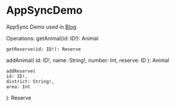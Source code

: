 # AppSyncDemo
AppSync Demo used in [Blog](https://medium.com/thundra/detailed-serverless-monitoring-using-a-completely-automated-approach-c148fa8cfa47)

Operations:
  getAnimal(id: ID!): Animal
  
	getReserve(id: ID!): Reserve
  
  addAnimal(
		id: ID!,
		name: String!,
		number: Int,
		reserve: ID
	): Animal
  
	addReserve(
    id: ID!, 
    district: String!, 
    area: Int
  ): Reserve
